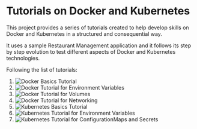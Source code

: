 # Tutorials on Docker and Kubernetes
This project provides a series of tutorials created to help develop skills on Docker and Kubernetes in a structured and consequential way. 

It uses a sample Restaurant Management application and it follows its step by step evolution to test different aspects of Docker and Kubernetes technologies.

Following the list of tutorials:
1. ![Docker Basics Tutorial](https://github.com/robipozzi/docker-kubernetes-tutorials/tree/master/1-docker_basics)
2. ![Docker Tutorial for Environment Variables](https://github.com/robipozzi/docker-kubernetes-tutorials/tree/master/2-docker_environment)
3. ![Docker Tutorial for Volumes](https://github.com/robipozzi/docker-kubernetes-tutorials/tree/master/3-docker_volumes)
4. ![Docker Tutorial for Networking](https://github.com/robipozzi/docker-kubernetes-tutorials/tree/master/4-docker_network)
5. ![Kubernetes Basics Tutorial](https://github.com/robipozzi/docker-kubernetes-tutorials/tree/master/5-k8_basics)
6. ![Kubernetes Tutorial for Environment Variables](https://github.com/robipozzi/docker-kubernetes-tutorials/tree/master/6-k8_environment)
7. ![Kubernetes Tutorial for ConfigurationMaps and Secrets](https://github.com/robipozzi/docker-kubernetes-tutorials/tree/master/7-k8_configuration)